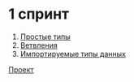 # 1 спринт

1. [Простые типы]()
2. [Ветвления]()
3. [Импортируемые типы данных]()

[Проект](project/README.md)
